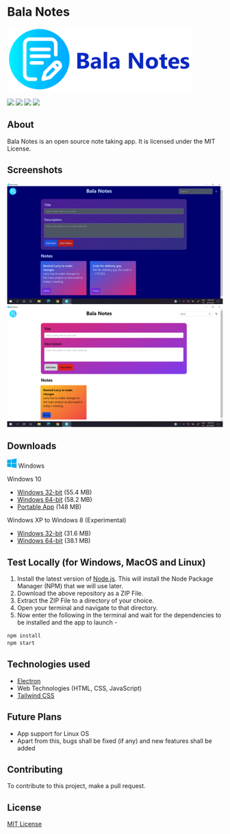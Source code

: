 # Bala Notes

<img src="./images/banner.png" alt="Banner" height="150"/>

<span>![](https://img.shields.io/static/v1?style=for-the-badge&label=Made%20with&message=Javascript&color=yellow) [![](https://img.shields.io/static/v1?style=for-the-badge&label=license&message=MIT&color=blue)](./LICENSE) [![](https://img.shields.io/static/v1?style=for-the-badge&label=Made%20with&message=Electron&color=blueviolet)](https://www.electronjs.org/) [![](https://img.shields.io/static/v1?style=for-the-badge&label=Uses&message=TailwindCSS&color=009dff)](https://tailwindcss.com/) </span>

## About

Bala Notes is an open source note taking app. It is licensed under the MIT License.

## Screenshots

![Screenshot 1](./images/Screenshot.png)
![Screenshot 2](./images/Screenshot_2.png)

## Downloads
<img src="./images/windows.png" width="22"> Windows

Windows 10
- [Windows 32-bit](https://github.com/K-Balaji/BalaNotes/releases/download/5.5.0/Bala_Notes_Setup_x86.exe) (55.4 MB)
- [Windows 64-bit](https://github.com/K-Balaji/BalaNotes/releases/download/5.5.0/Bala_Notes_Setup_x64.exe) (58.2 MB)
- [Portable App](https://github.com/K-Balaji/BalaNotes/releases/download/5.0.0/Bala_Notes_Portable.exe) (148 MB)

Windows XP to Windows 8 (Experimental)
- [Windows 32-bit](https://github.com/K-Balaji/BalaNotes/releases/download/5.5.0/Bala_Notes_Setup_Legacy_x86.exe) (31.6 MB)
- [Windows 64-bit](https://github.com/K-Balaji/BalaNotes/releases/download/5.5.0/Bala_Notes_Setup_Legacy_x64.exe) (38.1 MB)

## Test Locally (for Windows, MacOS and Linux)

1. Install the latest version of <a href="https://nodejs.org/" target="_blank">Node.js</a>. This will install the Node Package Manager (NPM) that we will use later.
2. Download the above repository as a ZIP File.
3. Extract the ZIP File to a directory of your choice.
4. Open your terminal and navigate to that directory.
5. Now enter the following in the terminal and wait for the dependencies to be installed and the app to launch -

```sh
npm install
npm start
```

## Technologies used

- <a href="https://www.electronjs.org/" target="_blank">Electron</a>
- Web Technologies (HTML, CSS, JavaScript)
- <a href="https://tailwindcss.com/" target="_blank">Tailwind CSS</a>

## Future Plans

- App support for Linux OS
- Apart from this, bugs shall be fixed (if any) and new features shall be added

## Contributing

To contribute to this project, make a pull request.

## License

[MIT License](./LICENSE)
